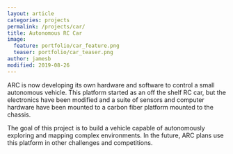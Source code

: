 ```yaml
---
layout: article
categories: projects
permalink: /projects/car/
title: Autonomous RC Car
image:
  feature: portfolio/car_feature.png
  teaser: portfolio/car_teaser.png
author: jamesb
modified: 2019-08-26
---
```

ARC is now developing its own hardware and software to control a small autonomous vehicle. This platform started as an off the shelf RC car, but the electronics have been modified and a suite of sensors and computer hardware have been mounted to a carbon fiber platform mounted to the chassis.

The goal of this project is to build a vehicle capable of autonomously exploring and mapping complex environments. In the future, ARC plans use this platform in other challenges and competitions.

